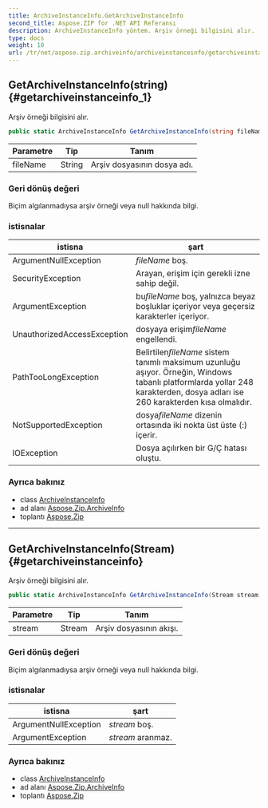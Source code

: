 ```yaml
---
title: ArchiveInstanceInfo.GetArchiveInstanceInfo
second_title: Aspose.ZIP for .NET API Referansı
description: ArchiveInstanceInfo yöntem. Arşiv örneği bilgisini alır.
type: docs
weight: 10
url: /tr/net/aspose.zip.archiveinfo/archiveinstanceinfo/getarchiveinstanceinfo/
---
```

## GetArchiveInstanceInfo(string) {#getarchiveinstanceinfo_1}

Arşiv örneği bilgisini alır.

```csharp
public static ArchiveInstanceInfo GetArchiveInstanceInfo(string fileName)
```

| Parametre | Tip | Tanım |
| --- | --- | --- |
| fileName | String | Arşiv dosyasının dosya adı. |

### Geri dönüş değeri

Biçim algılanmadıysa arşiv örneği veya null hakkında bilgi.

### istisnalar

| istisna | şart |
| --- | --- |
| ArgumentNullException | *fileName* boş. |
| SecurityException | Arayan, erişim için gerekli izne sahip değil. |
| ArgumentException | bu*fileName* boş, yalnızca beyaz boşluklar içeriyor veya geçersiz karakterler içeriyor. |
| UnauthorizedAccessException | dosyaya erişim*fileName* engellendi. |
| PathTooLongException | Belirtilen*fileName* sistem tanımlı maksimum uzunluğu aşıyor. Örneğin, Windows tabanlı platformlarda yollar 248 karakterden, dosya adları ise 260 karakterden kısa olmalıdır. |
| NotSupportedException | dosya*fileName* dizenin ortasında iki nokta üst üste (:) içerir. |
| IOException | Dosya açılırken bir G/Ç hatası oluştu. |

### Ayrıca bakınız

* class [ArchiveInstanceInfo](../)
* ad alanı [Aspose.Zip.ArchiveInfo](../../archiveinstanceinfo/)
* toplantı [Aspose.Zip](../../../)

---

## GetArchiveInstanceInfo(Stream) {#getarchiveinstanceinfo}

Arşiv örneği bilgisini alır.

```csharp
public static ArchiveInstanceInfo GetArchiveInstanceInfo(Stream stream)
```

| Parametre | Tip | Tanım |
| --- | --- | --- |
| stream | Stream | Arşiv dosyasının akışı. |

### Geri dönüş değeri

Biçim algılanmadıysa arşiv örneği veya null hakkında bilgi.

### istisnalar

| istisna | şart |
| --- | --- |
| ArgumentNullException | *stream* boş. |
| ArgumentException | *stream* aranmaz. |

### Ayrıca bakınız

* class [ArchiveInstanceInfo](../)
* ad alanı [Aspose.Zip.ArchiveInfo](../../archiveinstanceinfo/)
* toplantı [Aspose.Zip](../../../)


